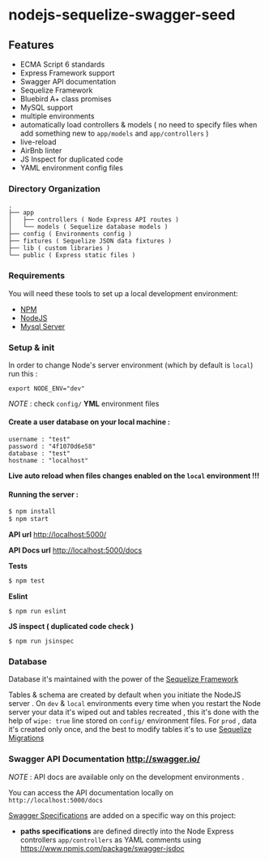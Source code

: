 # nodejs-sequelize-swagger-seed

## Features

- ECMA Script 6 standards
- Express Framework support
- Swagger API documentation
- Sequelize Framework
- Bluebird A+ class promises
- MySQL support
- multiple environments
- automatically load controllers & models ( no need to specify files when add something new to `app/models` and `app/controllers` )
- live-reload
- AirBnb linter
- JS Inspect for duplicated code
- YAML environment config files

### Directory Organization

```    
.
├── app
│   ├── controllers ( Node Express API routes )
│   └── models ( Sequelize database models )
├── config ( Environments config )
├── fixtures ( Sequelize JSON data fixtures )
├── lib ( custom libraries )
└── public ( Express static files )
```  

### Requirements

You will need these tools to set up a local development environment:

* [NPM](https://www.npmjs.com/)
* [NodeJS](https://nodejs.org/)
* [Mysql Server](https://www.mysql.com/)

### Setup & init

In order to change Node's server environment (which by default is `local`) run this :
``` 
export NODE_ENV="dev"
```

*NOTE* : check `config/` **YML** environment files

#### Create a user database on your local machine :

```
username : "test"
password : "4f1070d6e58"
database : "test"
hostname : "localhost"
```

**Live auto reload when files changes enabled on the `local` environment !!!**

#### Running the server :

```sh
$ npm install
$ npm start
```

**API url** [http://localhost:5000/](http://localhost:5000/)

**API Docs url** [http://localhost:5000/docs](http://localhost:5000/docs)

**Tests**

```sh
$ npm test
```

**Eslint**

```
$ npm run eslint
```

**JS inspect ( duplicated code check )**

```
$ npm run jsinspec
```


### Database

Database it's maintained with the power of the [Sequelize Framework](http://docs.sequelizejs.com/en/v3/)

Tables & schema are created by default when you initiate the NodeJS server . On `dev` & `local` environments 
every time when you restart the Node server your data it's wiped out and tables recreated , this it's done
with the help of `wipe: true` line stored on `config/` environment files. For `prod` , data it's created only once,
and the best to modify tables it's to use [Sequelize Migrations](http://docs.sequelizejs.com/en/latest/docs/migrations/)

### Swagger API Documentation http://swagger.io/

*NOTE* : API docs are available only on the development environments .

You can access the API documentation locally on `http://localhost:5000/docs`

[Swagger Specifications](http://swagger.io/specification/) are added on a specific way on this project:

- **paths specifications** are defined directly into the Node Express controllers `app/controllers` as YAML comments using https://www.npmjs.com/package/swagger-jsdoc
